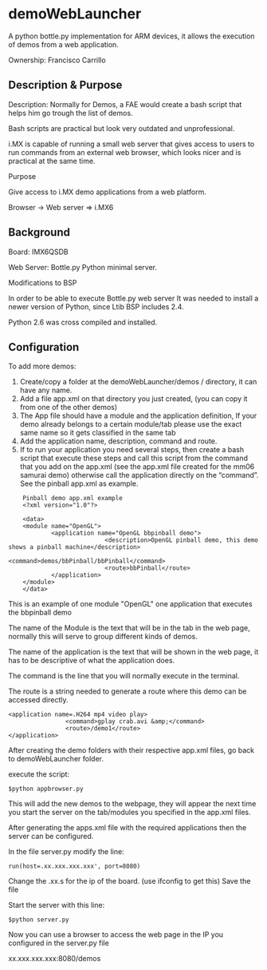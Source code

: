 demoWebLauncher
===============

A python bottle.py implementation for ARM devices, it allows the execution of demos from a web application.


Ownership: 
Francisco Carrillo

Description & Purpose
---------------------

Description:
Normally for Demos, a FAE would create a bash script that helps him go trough the list of demos.

Bash scripts are practical but look very outdated  and unprofessional.

i.MX is capable of running a small web server that gives access to users to run commands from an external 
web browser, which looks nicer and is practical at the same time.


Purpose

Give access to i.MX demo applications from a web platform.


Browser -> Web server => i.MX6 

Background
----------

Board: IMX6QSDB

Web Server: Bottle.py Python minimal server.

Modifications to BSP

In order to be able to execute Bottle.py web server It was needed to install a newer version of Python, 
since Ltib BSP includes 2.4.

Python 2.6 was cross compiled and installed.



Configuration
-------------


To add more demos:

1.	Create/copy  a folder at the demoWebLauncher/demos /  directory,  it can have any name.
2.	Add a file app.xml on that directory you just created, (you can copy it from one of the other demos)
3.	The App file should have a module and the application definition,    If your demo already belongs to a certain module/tab please use the exact same name so it gets classified in the same tab
4.	Add the application name, description, command and route.
5.	If to run your application you need several steps, then create a bash script that execute these steps and call this script from the command that you add on the app.xml   (see the app.xml file created for the mm06 samurai demo)  otherwise call the application directly on the “command”.  See the pinball app.xml as example.


``` 
	Pinball demo app.xml example
	<?xml version="1.0"?>

	<data>
	<module name="OpenGL">
         	<application name="OpenGL bbpinball demo">
         	               <description>OpenGL pinball demo, this demo shows a pinball machine</description>
         	               <command>demos/bbPinball/bbPinball</command>
         	               <route>bbPinball</route>
         	</application>
	</module>
	</data>
``` 

This is an example of one module "OpenGL"  one application that executes the bbpinball demo

The name of the Module is the text that will be in the tab in the web page, normally this will serve to group
different kinds of demos.

The name of the application is the text that will be shown in the web page, it has to be descriptive of what 
the application does.

The command is the line that you will normally execute in the terminal.

The route is a string needed to generate a route where this demo can be accessed directly.

``` 
<application name=.H264 mp4 video play>
                <command>gplay crab.avi &amp;</command>
                <route>/demo1</route>
</application>
``` 



After creating the demo folders with their respective app.xml files, go back to demoWebLauncher folder.

execute the script:

``` 
$python appbrowser.py
``` 

This will add the new demos to the webpage,  they will appear the next time you start the server on the tab/modules you specified in the app.xml files.



After generating the apps.xml file with the required applications then the server can be configured.

In the file server.py modify the line:

``` 
run(host=.xx.xxx.xxx.xxx', port=8080)
``` 

Change the .xx.s  for the ip of the board. (use ifconfig to get this)
Save the file

Start the server with this line:

``` 
$python server.py
``` 

Now you can use a browser to access the web page in the IP you configured in the server.py file

xx.xxx.xxx.xxx:8080/demos












